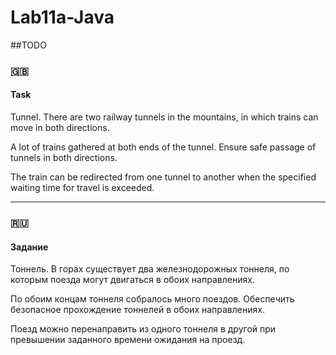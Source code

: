 # Lab11a-Java

##TODO

### **:uk:**

#### Task
Tunnel. There are two railway tunnels in the mountains,
in which trains can move in both directions.

A lot of trains gathered at both ends of the tunnel.
Ensure safe passage of tunnels in both directions.

The train can be redirected from one tunnel to another
when the specified waiting time for travel is exceeded.
___
### **:ru:**

#### Задание
Тоннель. В горах существует два железнодорожных тоннеля,
по которым поезда могут двигаться в обоих направлениях.

По обоим концам тоннеля собралось много поездов.
Обеспечить безопасное прохождение тоннелей в обоих направлениях.

Поезд можно перенаправить из одного тоннеля в другой
при превышении заданного времени ожидания на проезд.

